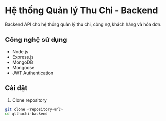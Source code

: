 # Hệ thống Quản lý Thu Chi - Backend

Backend API cho hệ thống quản lý thu chi, công nợ, khách hàng và hóa đơn.

## Công nghệ sử dụng

- Node.js
- Express.js
- MongoDB
- Mongoose
- JWT Authentication

## Cài đặt

1. Clone repository
```bash
git clone <repository-url>
cd qlthuchi-backend